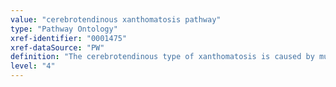 ```yaml
---
value: "cerebrotendinous xanthomatosis pathway"
type: "Pathway Ontology"
xref-identifier: "0001475"
xref-dataSource: "PW"
definition: "The cerebrotendinous type of xanthomatosis is caused by mutation in the CYP27A1 gene - a sterol hydrolase involved in the oxidation of side chain sterol intermediates. It affects many tissues, predominantly the brain and lungs."
level: "4"
---
```

